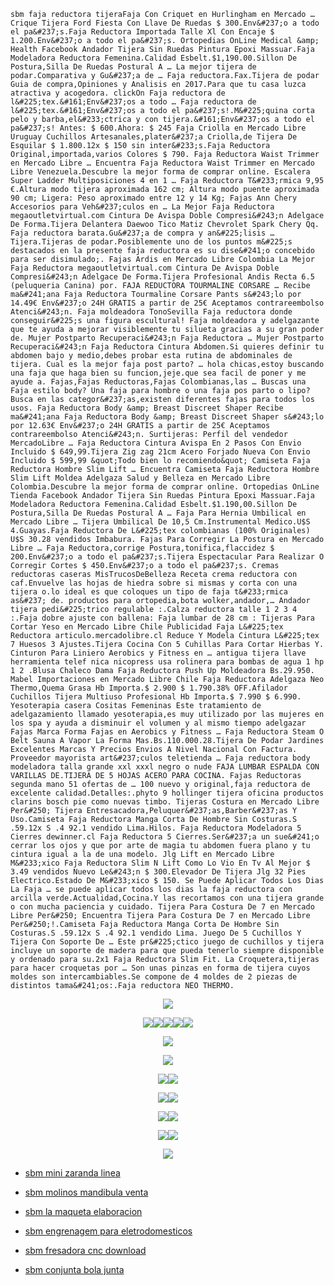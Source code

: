 
```
sbm faja reductora tijeraFaja Con Criquet en Hurlingham en Mercado … Crique Tijera Ford Fiesta Con Llave De Ruedas $ 300.Env&#237;o a todo el pa&#237;s.Faja Reductora Importada Talle Xl Con Encaje $ 1.200.Env&#237;o a todo el pa&#237;s. Ortopedias OnLine Medical &amp; Health Facebook Andador Tijera Sin Ruedas Pintura Epoxi Massuar.Faja Modeladora Reductora Femenina.Calidad Esbelt.$1,190.00.Sillon De Postura,Silla De Ruedas Postural A … La mejor tijera de podar.Comparativa y Gu&#237;a de … Faja reductora.Fax.Tijera de podar Guia de compra,Opiniones y Analisis en 2017.Para que tu casa luzca atractiva y acogedora. clickOn Faja reductora de l&#225;tex.&#161;Env&#237;os a todo … Faja reductora de l&#225;tex.&#161;Env&#237;os a todo el pa&#237;s!.M&#225;quina corta pelo y barba,el&#233;ctrica y con tijera.&#161;Env&#237;os a todo el pa&#237;s! Antes: $ 600.Ahora: $ 245 Faja Criolla en Mercado Libre Uruguay Cuchillos Artesanales,plater&#237;a Criolla,de Tijera De Esquilar $ 1.800.12x $ 150 sin inter&#233;s.Faja Reductora Original,importada,varios Colores $ 790. Faja Reductora Waist Trimmer en Mercado Libre … Encuentra Faja Reductora Waist Trimmer en Mercado Libre Venezuela.Descubre la mejor forma de comprar online. Escalera Super Ladder Multiposiciones 4 en 1 … Faja Reductora T&#233;rmica 9,95 €.Altura modo tijera aproximada 162 cm; Altura modo puente aproximada 90 cm; Ligera: Peso aproximado entre 12 y 14 Kg; Fajas Ann Chery Accesorios para Veh&#237;culos en … La Mejor Faja Reductora megaoutletvirtual.com Cintura De Avispa Doble Compresi&#243;n Adelgace De Forma.Tijera Delantera Daewoo Tico Matiz Chevrolet Spark Chery Qq. Faja reductora barata.Gu&#237;a de compra y an&#225;lisis … Tijera.Tijeras de podar.Posiblemente uno de los puntos m&#225;s destacados en la presente faja reductora es su dise&#241;o concebido para ser disimulado;. Fajas Ardis en Mercado Libre Colombia La Mejor Faja Reductora megaoutletvirtual.com Cintura De Avispa Doble Compresi&#243;n Adelgace De Forma.Tijera Profesional Andis Recta 6.5 (peluqueria Canina) por. FAJA REDUCTORA TOURMALINE CORSARE … Recibe ma&#241;ana Faja Reductora Tourmaline Corsare Pants s&#243;lo por 14.49€ Env&#237;o 24H GRATIS a partir de 25€ Aceptamos contrareembolso Atenci&#243;n. Faja moldeadora TonoSevilla Faja reductora donde conseguir&#225;s una figura escultural! Faja moldeadora y adelgazante que te ayuda a mejorar visiblemente tu silueta gracias a su gran poder de. Mujer Postparto Recuperaci&#243;n Faja Reductora … Mujer Postparto Recuperaci&#243;n Faja Reductora Cintura Abdomen.Si quieres definir tu abdomen bajo y medio,debes probar esta rutina de abdominales de tijera. Cual es la mejor faja post parto? … hola chicas,estoy buscando una faja que haga bien su funcion,jeje.que sea facil de poner y me ayude a. Fajas,Fajas Reductoras,Fajas Colombianas,las … Buscas una Faja estilo body? Una faja para hombre o una faja pos parto o lipo? Busca en las categor&#237;as,existen diferentes fajas para todos los usos. Faja Reductora Body &amp; Breast Discreet Shaper Recibe ma&#241;ana Faja Reductora Body &amp; Breast Discreet Shaper s&#243;lo por 12.63€ Env&#237;o 24H GRATIS a partir de 25€ Aceptamos contrareembolso Atenci&#243;n. Surtijeras: Perfil del vendedor MercadoLibre … Faja Reductora Cintura Avispa En 2 Pasos Con Envio Incluido $ 649,99.Tijera Zig zag 21cm Acero Forjado Nueva Con Envio Incluido $ 599,99 &quot;Todo bien lo recomiendo&quot; Camiseta Faja Reductora Hombre Slim Lift … Encuentra Camiseta Faja Reductora Hombre Slim Lift Moldea Adelgaza Salud y Belleza en Mercado Libre Colombia.Descubre la mejor forma de comprar online. Ortopedias OnLine Tienda Facebook Andador Tijera Sin Ruedas Pintura Epoxi Massuar.Faja Modeladora Reductora Femenina.Calidad Esbelt.$1.190,00.Sillon De Postura,Silla De Ruedas Postural A … Faja Para Hernia Umbilical en Mercado Libre … Tijera Umbilical De 10,5 Cm.Instrumental Medico.U$S 4.Guayas.Faja Reductora De L&#225;tex colombianas (100% Originales) U$S 30.28 vendidos Imbabura. Fajas Para Corregir La Postura en Mercado Libre … Faja Reductora,corrige Postura,tonifica,flaccidez $ 200.Env&#237;o a todo el pa&#237;s.Tijera Espectacular Para Realizar O Corregir Cortes $ 450.Env&#237;o a todo el pa&#237;s. Cremas reductoras caseras MisTrucosDeBelleza Receta crema reductora con caf.Envuelve las hojas de hiedra sobre si mismas y corta con una tijera o.lo ideal es que coloques un tipo de faja t&#233;rmica as&#237; de. productos para ortopedia,bota wolker,andador,… Andador tijera pedi&#225;trico regulable :.Calza reductora talle 1 2 3 4 :.Faja dobre ajuste con ballena: Faja lumbar de 28 cm : Tijeras Para Cortar Yeso en Mercado Libre Chile Publicidad Faja L&#225;tex Reductora articulo.mercadolibre.cl Reduce Y Modela Cintura L&#225;tex 7 Huesos 3 Ajustes.Tijera Cocina Con 5 Cuhillas Para Cortar Hierbas Y. Cinturon Para Liniero Aerobics y Fitness en … antigua tijera llave herramienta telef nica nicopress usa rolinera para bombas de agua 1 hp 1 2 .Blusa Chaleco Dama Faja Reductora Push Up Moldeadora Bs.29.950. Mabel Importaciones en Mercado Libre Chile Faja Reductora Adelgaza Neo Thermo,Quema Grasa Hb Importa.$ 2.900 $ 1.790.38% OFF.Afilador Cuchillos Tijera Multiuso Profesional Hb Importa.$ 7.990 $ 6.990. Yesoterapia casera Cositas Femeninas Este tratamiento de adelgazamiento llamado yesoterapia,es muy utilizado por las mujeres en los spa y ayuda a disminuir el volumen y al mismo tiempo adelgazar Fajas Marca Forma Fajas en Aerobics y Fitness … Faja Reductora Steam O Belt Sauna A Vapor La Forma Mas.Bs.110.000.28.Tijera De Podar Jardines Excelentes Marcas Y Precios Envios A Nivel Nacional Con Factura. Proveedor mayorista art&#237;culos teletienda … Faja reductora body modeladora talla grande xxl xxxl negro o nude FAJA LUMBAR ESPALDA CON VARILLAS DE.TIJERA DE 5 HOJAS ACERO PARA COCINA. Fajas Reductoras segunda mano 51 ofertas de … 100 nuevo y original,faja reductora de excelente calidad.Detalles:.phyto 9 hollinger tijera oficina productos clarins bosch pie como nuevas timbo. Tijeras Costura en Mercado Libre Per&#250; Tijera Entresacadora,Peluquer&#237;as,Barber&#237;as Y Uso.Camiseta Faja Reductora Manga Corta De Hombre Sin Costuras.S .59.12x S .4 92.1 vendido Lima.Hilos. Faja Reductora Modeladora 5 Cierres dewinner.cl Faja Reductora 5 Cierres.Ser&#237;a un sue&#241;o cerrar los ojos y que por arte de magia tu abdomen fuera plano y tu cintura igual a la de una modelo. Jlg Lift en Mercado Libre M&#233;xico Faja Reductora Slim N Lift Como Lo Vio En Tv Al Mejor $ 3.49 vendidos Nuevo Le&#243;n $ 300.Elevador De Tijera Jlg 32 Pies Electrico.Estado De M&#233;xico $ 150. Se Puede Aplicar Todos Los Dias La Faja … se puede aplicar todos los dias la faja reductora con arcilla verde.Actualidad,Cocina.Y las recortamos con una tijera grande o con mucha paciencia y cuidado. Tijera Para Costura De 7 en Mercado Libre Per&#250; Encuentra Tijera Para Costura De 7 en Mercado Libre Per&#250;!.Camiseta Faja Reductora Manga Corta De Hombre Sin Costuras.S .59.12x S .4 92.1 vendido Lima. Juego De 5 Cuchillos Y Tijera Con Soporte De … Este pr&#225;ctico juego de cuchillos y tijera incluye un soporte de madera para que pueda tenerlo siempre disponible y ordenado para su.2x1 Faja Reductora Slim Fit. La Croquetera,tijeras para hacer croquetas por … Son unas pinzas en forma de tijera cuyos moldes son intercambiables.Se compone de 4 moldes de 2 piezas de distintos tama&#241;os:.Faja reductora NEO THERMO. 
```

<div align="center">

<a href="https://es-crusher.shibang-china.com/github&k=sbm+faja+reductora+tijera"><img src="https://static.shibang-china.com/es/crusher/logo.jpg"></a>

<a href="https://es-crusher.shibang-china.com/github&k=sbm+faja+reductora+tijera"><img src="https://static.shibang-china.com/es/crusher/index.jpg"></a><a href="https://es-crusher.shibang-china.com/material.htmlgithub&k=sbm+faja+reductora+tijera"><img src="https://static.shibang-china.com/es/crusher/material.jpg"></a><a href="https://es-crusher.shibang-china.com/application.htmlgithub&k=sbm+faja+reductora+tijera"><img src="https://static.shibang-china.com/es/crusher/application.jpg"></a><a href="https://es-crusher.shibang-china.com/aboutus.htmlgithub&k=sbm+faja+reductora+tijera"><img src="https://static.shibang-china.com/es/crusher/aboutus.jpg"></a><a href="https://es-crusher.shibang-china.com/contact.htmlgithub&k=sbm+faja+reductora+tijera"><img src="https://static.shibang-china.com/es/crusher/contact.jpg"></a>

<a href="https://es-crusher.shibang-china.com/github&k=sbm+faja+reductora+tijera"><img src="https://static.shibang-china.com/es/crusher/banner.jpg"></a>

<a href="https://swt.shibang-china.com/github&k=sbm+faja+reductora+tijera"><img src="https://static.shibang-china.com/es/crusher/text.jpg"></a>

<a href="https://swt.shibang-china.com/github&k=sbm+faja+reductora+tijera"><img src="https://static.shibang-china.com/es/crusher/chat.jpg"></a><a href="https://es-crusher.shibang-china.com/contact.htmlgithub&k=sbm+faja+reductora+tijera"><img src="https://static.shibang-china.com/es/crusher/message.jpg"></a>

<a href="https://es-crusher.shibang-china.com/products/pe.htmlgithub&k=sbm+faja+reductora+tijera"><img src="https://static.shibang-china.com/es/crusher/pe.jpg"></a><a href="https://es-crusher.shibang-china.com/products/pf.htmlgithub&k=sbm+faja+reductora+tijera"><img src="https://static.shibang-china.com/es/crusher/pf.jpg"></a>

<a href="https://es-crusher.shibang-china.com/products/hpt.htmlgithub&k=sbm+faja+reductora+tijera"><img src="https://static.shibang-china.com/es/crusher/hpt.jpg"></a><a href="https://es-crusher.shibang-china.com/products/vsi.htmlgithub&k=sbm+faja+reductora+tijera"><img src="https://static.shibang-china.com/es/crusher/vsi.jpg"></a>

<a href="https://es-crusher.shibang-china.com/products/klv.htmlgithub&k=sbm+faja+reductora+tijera"><img src="https://static.shibang-china.com/es/crusher/klv.jpg"></a><a href="https://es-crusher.shibang-china.com/products/portable.htmlgithub&k=sbm+faja+reductora+tijera"><img src="https://static.shibang-china.com/es/crusher/portable.jpg"></a>

<a href="https://swt.shibang-china.com/github&k=sbm+faja+reductora+tijera"><img src="https://static.shibang-china.com/es/crusher/case.jpg"></a>

</div>


* [sbm mini zaranda linea](sbm%20mini%20zaranda%20linea.md)

* [sbm molinos mandibula venta](sbm%20molinos%20mandibula%20venta.md)

* [sbm la maqueta elaboracion](sbm%20la%20maqueta%20elaboracion.md)

* [sbm engrenagem para eletrodomesticos](sbm%20engrenagem%20para%20eletrodomesticos.md)

* [sbm fresadora cnc download](sbm%20fresadora%20cnc%20download.md)

* [sbm conjunta bola junta](sbm%20conjunta%20bola%20junta.md)